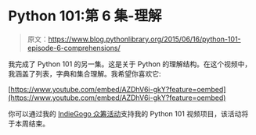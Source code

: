 # Python 101:第 6 集-理解

> 原文：<https://www.blog.pythonlibrary.org/2015/06/16/python-101-episode-6-comprehensions/>

我完成了 Python 101 的另一集。这是关于 Python 的理解结构。在这个视频中，我涵盖了列表，字典和集合理解。我希望你喜欢它:

[https://www.youtube.com/embed/AZDhV6i-gkY?feature=oembed](https://www.youtube.com/embed/AZDhV6i-gkY?feature=oembed)

你可以通过我的 [IndieGogo 众筹活动](http://indiegogo.com/projects/python-101-screencast)支持我的 Python 101 视频项目，该活动将于本周结束。
